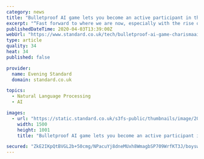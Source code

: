 ```yaml
---
category: news
title: "Bulletproof AI game lets you become an active participant in the hit crime drama"
excerpt: "“Fast forward to where we are now, especially with the rise of AI and natural language processing, we can bring out characters in stories that hasn’t been possible before. “The developments in natural language processing mean you can have this fluid experience where what the player is saying is interpreted in quite a loose way and that ..."
publishedDateTime: 2020-04-03T13:39:00Z
webUrl: "https://www.standard.co.uk/tech/bulletproof-ai-game-charismaai-guy-gadney-interview-a4406041.html"
type: article
quality: 34
heat: 34
published: false

provider:
  name: Evening Standard
  domain: standard.co.uk

topics:
  - Natural Language Processing
  - AI

images:
  - url: "https://static.standard.co.uk/s3fs-public/thumbnails/image/2020/04/03/10/bulletproof-game-0304.jpg"
    width: 1500
    height: 1001
    title: "Bulletproof AI game lets you become an active participant in the hit crime drama"

secured: "ZkE2IKpQtBVGL2b+50cmg/NPacuYj8dneMUxh8WmagbSP709WrfKT3J/boyswItma8+oy76Gq5qFk9g1QixkhMRKt7IUkvMuMqT8wlCM6Hy1Wu2DK2p+kaECbpJzEXWPQIGFIXNFwGGceW+HLNbX7fNgtBNreZo9Zw2Uw/Y2iPwFMKJJiJHoNN1eRZDQXr9QeppeYEge61m/0W8Wutmo8OMW/HGaXRSByTH7LX05FwXGTWVUJBe9g9VXV/Ls+OhskwreNtUuPgqZt2WjlvQgqAKIeLptbwBuENm7lN4DtPJfgl7+YM4if4Z+sMJ76Z0V;fsDbqGeNEFw8lcUalmLiUQ=="
---
```


